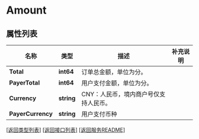 # Amount

## 属性列表

名称 | 类型 | 描述 | 补充说明
------------ | ------------- | ------------- | -------------
**Total** | **int64** | 订单总金额，单位为分。 | 
**PayerTotal** | **int64** | 用户支付金额，单位为分。 | 
**Currency** | **string** | CNY：人民币，境内商户号仅支持人民币。 | 
**PayerCurrency** | **string** | 用户支付币种 | 

[\[返回类型列表\]](README.md#类型列表)
[\[返回接口列表\]](README.md#接口列表)
[\[返回服务README\]](README.md)


